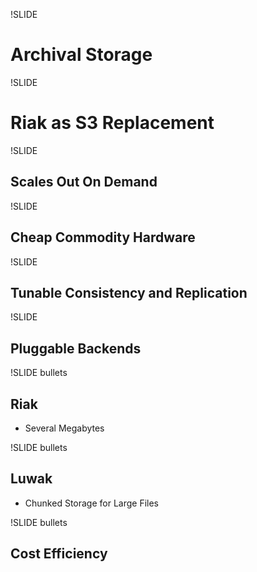 !SLIDE

# Archival Storage #

!SLIDE

# Riak as S3 Replacement #

!SLIDE

## Scales Out On Demand ##

!SLIDE

## Cheap Commodity Hardware ##

!SLIDE

## Tunable Consistency and Replication ##

!SLIDE

## Pluggable Backends ##

!SLIDE bullets

## Riak ##

* Several Megabytes

!SLIDE bullets

## Luwak ##

* Chunked Storage for Large Files

!SLIDE bullets

## Cost Efficiency ##
